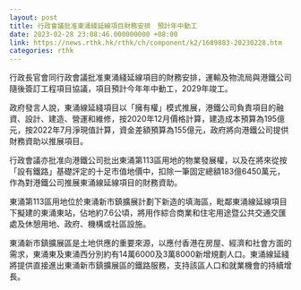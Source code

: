 ```yaml
---
layout: post
title: 行政會議批准東涌綫延線項目財務安排　預計年中動工
date: 2023-02-28 23:08:46.000000000 +08:00
link: https://news.rthk.hk/rthk/ch/component/k2/1689883-20230228.htm
categories: rthk
---
```


行政長官會同行政會議批准東涌綫延線項目的財務安排，運輸及物流局與港鐵公司隨後簽訂工程項目協議，項目預計今年年中動工，2029年竣工。

政府發言人說，東涌線延綫項目以「擁有權」模式推展，港鐵公司負責項目的融資、設計、建造、營運和維修，按2020年12月價格計算，建造成本預算為195億元，按2022年7月淨現值計算，資金差額預算為155億元，政府將向港鐵公司提供財務資助以推展項目。

行政會議亦批准向港鐵公司批出東涌第113區用地的物業發展權，以及在將來從按「設有鐵路」基礎評定的十足市值地價中，扣除一筆固定總額183億6450萬元，作為對港鐵公司推展東涌線延線項目的財務資助。

東涌第113區用地位於東涌新市鎮擴展計劃下新造的填海區，毗鄰東涌線延線項目下擬建的東涌東站，佔地約7.6公頃，將用作綜合商業和住宅用途暨公共交通交匯處及休憩用地、政府、機構或社區設施。

東涌新市鎮擴展區是土地供應的重要來源，以應付香港在房屋、經濟和社會方面的需求，東涌東及東涌西分別約有14萬6000及3萬8000新增規劃人口。東涌線延綫將提供直接進出東涌新市鎮擴展區的鐵路服務，支持該區人口和就業機會的持續增長。
